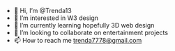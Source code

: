 - 👋 Hi, I’m @Trenda13
- 👀 I’m interested in W3 design
- 🌱 I’m currently learning hopefully 3D web design
- 💞️ I’m looking to collaborate on entertainment projects
- 📫 How to reach me trenda7778@gmail.com

<!---
Trenda13/Trenda13 is a ✨ special ✨ repository because its `README.md` (this file) appears on your GitHub profile.
You can click the Preview link to take a look at your changes.
--->
